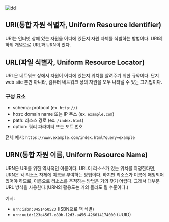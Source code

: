 ![dd](https://media.licdn.com/dms/image/v2/D5612AQHYEI78nazjoQ/article-cover_image-shrink_720_1280/article-cover_image-shrink_720_1280/0/1709488671891?e=2147483647&v=beta&t=SVny-OZwVSYGU6XznDqwOtHZJi58TywCt5Wvy274Rs4)

## URI(통합 자원 식별자, Uniform Resource Identifier)

URI는 인터넷 상에 있는 자원을 어디에 있든지 자원 자체를 식별하는 방법이다. URI의 하위 개념으로 URL과 URN이 있다.

## URL(파일 식별자, Uniform Resource Locator)

URL은 네트워크 상에서 자원이 어디에 있는지 위치를 알려주기 위한 규약이다. 단지 web site 뿐만 아니라, 컴퓨터 네트워크 상의 자원을 모두 나타낼 수 있는 표기법이다.

### 구성 요소
- schema: protocol (ex. `http://`)
- host: domain name 또는 IP 주소 (ex. `example.com`)
- path: 리소스 경로 (ex. `/index.html`)
- option: 쿼리 파라미터 또는 포트 번호

전체 예시: `https://www.example.com/index.html?query=example`

## URN(통합 자원 이름, Uniform Resource Name)

URN은 URI를 위한 역사적인 이름이다. URL이 리소스가 있는 위치를 지정한다면, URN은 각 리소스 자체에 이름을 부여하는 방법이다. 하지만 리소스가 이름에 매핑되어 있어야 하므로, 이름으로 리소스를 추적하는 방법은 거의 찾기 어렵다. 그래서 대부분 URL 방식을 사용한다.(URN의 활용도는 거의 몰라도 될 수준이다.)

예시:
- `urn:isbn:0451450523` (ISBN으로 책 식별)
- `urn:uuid:123e4567-e89b-12d3-a456-426614174000` (UUID)